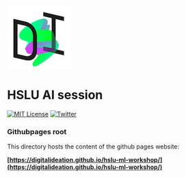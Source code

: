 ![di logo](https://raw.githubusercontent.com/digitalideation/hslu-ml-workshop/master/docs/assets/images/di-logo-small.jpg "di logo")


# HSLU AI session 

[![MIT License](https://img.shields.io/badge/license-MIT-blue.svg)](http://opensource.org/licenses/MIT)
[![Twitter](https://img.shields.io/twitter/url/https/github.com/webslides/webslides.svg?style=social)](https://twitter.com/digideation)

### Githubpages root

This directory hosts the content of the github pages website:

**[https://digitalideation.github.io/hslu-ml-workshop/](https://digitalideation.github.io/hslu-ml-workshop/)**